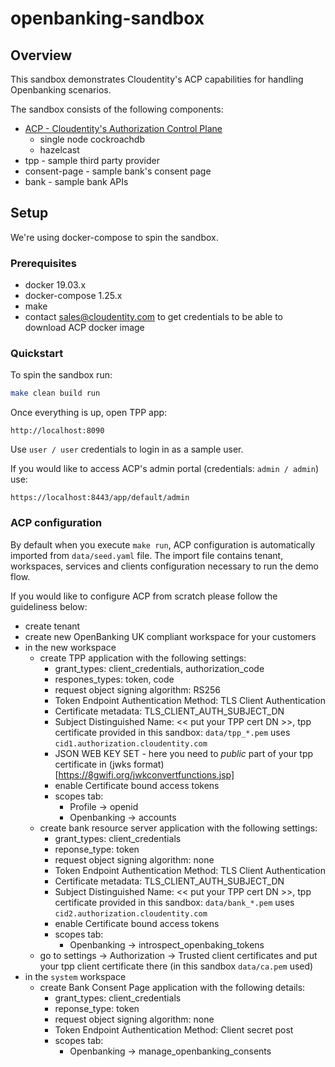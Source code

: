 # openbanking-sandbox

## Overview
This sandbox demonstrates Cloudentity's ACP capabilities for handling Openbanking scenarios.

The sandbox consists of the following components:

* [ACP - Cloudentity's Authorization Control Plane](https://docs.authorization.cloudentity.com/)
  - single node cockroachdb
  - hazelcast
* tpp - sample third party provider 
* consent-page - sample bank's consent page
* bank - sample bank APIs

## Setup

We're using docker-compose to spin the sandbox.

### Prerequisites

* docker 19.03.x
* docker-compose 1.25.x
* make
* contact sales@cloudentity.com to get credentials to be able to download ACP docker image

### Quickstart

To spin the sandbox run:

```sh
make clean build run
```

Once everything is up, open TPP app:

```
http://localhost:8090
```

Use `user / user` credentials to login in as a sample user.


If you would like to access ACP's admin portal (credentials: `admin / admin`) use:
```
https://localhost:8443/app/default/admin
```

### ACP configuration

By default when you execute `make run`, ACP configuration is automatically imported from `data/seed.yaml` file.
The import file contains tenant, workspaces, services and clients configuration necessary to run the demo flow.

If you would like to configure ACP from scratch please follow the guideliness below:

* create tenant
* create new OpenBanking UK compliant workspace for your customers
* in the new workspace
  * create TPP application with the following settings:
    - grant_types: client_credentials, authorization_code
    - respones_types: token, code
    - request object signing algorithm: RS256
    - Token Endpoint Authentication Method: TLS Client Authentication
    - Certificate metadata: TLS_CLIENT_AUTH_SUBJECT_DN
    - Subject Distinguished Name: << put your TPP cert DN >>, tpp certificate provided in this sandbox: `data/tpp_*.pem` uses `cid1.authorization.cloudentity.com` 
    - JSON WEB KEY SET - here you need to *public* part of your tpp certificate in (jwks format)[https://8gwifi.org/jwkconvertfunctions.jsp]
    - enable Certificate bound access tokens
    - scopes tab:
      * Profile -> openid
      * Openbanking -> accounts
  * create bank resource server application with the following settings:
    - grant_types: client_credentials
    - reponse_type: token
    - request object signing algorithm: none
    - Token Endpoint Authentication Method: TLS Client Authentication
    - Certificate metadata: TLS_CLIENT_AUTH_SUBJECT_DN
    - Subject Distinguished Name: << put your TPP cert DN >>, tpp certificate provided in this sandbox: `data/bank_*.pem` uses `cid2.authorization.cloudentity.com` 
    - enable Certificate bound access tokens
    - scopes tab:
      * Openbanking -> introspect_openbaking_tokens
  * go to settings -> Authorization -> Trusted client certificates and put your tpp client certificate there (in this sandbox `data/ca.pem` used)
* in the `system` workspace
  * create Bank Consent Page application with the following details:
    - grant_types: client_credentials
    - reponse_type: token
    - request object signing algorithm: none
    - Token Endpoint Authentication Method: Client secret post
    - scopes tab:
      * Openbanking -> manage_openbanking_consents
